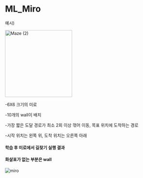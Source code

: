 # ML_Miro

예시)


<img width="221" alt="Maze (2)" src="https://user-images.githubusercontent.com/66946182/97828024-44233000-1d09-11eb-8383-5238aca9ee61.png">

-6X6 크기의 미로

-10개의 wall이 배치

-가장 짧은 도달 경로가 최소 2회 이상 꺾어 이동, 목표 위치에 도착하는 경로

-시작 위치는 왼쪽 위, 도착 위치는 오른쪽 아래

#### 학습 후 미로에서 길찾기 실행 결과
#### 화살표가 없는 부분은 wall

![miro](https://user-images.githubusercontent.com/66946182/97826293-8b5af200-1d04-11eb-961a-35747457dc7e.PNG)
 

